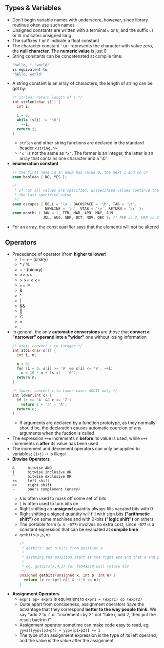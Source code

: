## Types & Variables

- Don't begin variable names with underscore, however, since library routinue often use such names
- Unsigned constants are written with a terminal `u` or `U`, and the suffix `ul` or `UL` indicates unsigned long
- The suffixes `f` or `F` indicate a float constant
- The character constant `'\0'` represents the character with value zero, the **null character**. The **numeric value** is just 0
- String constants can be concatenated at compile time:
  ```c
  "hello, " "world"
  is equivalent to
  "hello, world"
  ```
- A string constant is an array of characters, the length of string can be got by:
  ```c
  /* strlen: return length of s */
  int strlen(char s[]) {
    int i;

    i = 0;
    while (s[i] != '\0')
      ++i;
    return i;
  }
  ```
  - `strlen` and other string functions are declared in the standard header `<string.h>`
  - `'x'` is not the same as `"x"`. The former is an integer, the latter is an array that contains one character and a '\0'
- **enumeration constant**
  ```c
  // the first name in an enum has value 0, the next 1 and so on
  enum boolean { NO, YES };

  /*
   * If not all values are specified, unspecified values continue the progression from
   * the last specified value
   */
  enum escapes { BELL = '\a', BACKSPACE = '\b', TAB = '\t',
                 NEWLINE = '\n', VTAB = '\v', RETURN = '\r' };
  enum months { JAN = 1, FEB, MAR, APR, MAY, JUN
                JUL, AUG, SEP, OCT, NOV, DEC }; /* FEB is 2, MAR is 3, etc. */
  ```
- For an array, the const qualifier says that the elements will not be altered

## Operators
- Precedence of operator (from **higher to lower**)
  - ! ~ \+ \- (unary)
  - \* / % 
  - \+ \- (binary)
  - << >>
  - \> >= < <=
  - == !=
  - &
  - ^
  - |
  - &&
  - ||
  - ?:
  - =
  - ,
- In general, the only **automatic conversions** are those that **convert a "narrower" operand into a "wider"** one without losing information
  ```c
  /* atoi: convert s to integer */
  int atoi(char s[]) {
    int i, n;

    n = 0;
    for (i = 0; s[i] >= '0' && s[i] <= '9'; ++i)
      n = 10 * n + (s[i] - '0');
    return n;
  }

  /* lower: convert c to lower case; ASCII only */
  int lower(int c) {
    if (c >= 'A' && c <= 'Z')
      return c + 'a' - 'A';
    return c;
  }
  ```
  - If arguments are declared by a function prototype, as they normally should be, the declaration causes automatic coercion of any arguments when the fuction is called
- The expression `++n` increments n **before** its value is used, while `n++` increments n **after** its value has been used
- The increment and decrement operators can only be appiled to variables; `(i+j)++` is illegal
- **Bitwise Operators**
  ```
  &      bitwise AND
  |      bitwise inclusive OR
  ^      bitwise exclusive OR
  <<     left shift
  >>     right shift
  ~      one's complement (unary)
  ```
  - `&` is often used to mask off some set of bits
  - `|` is often used to turn bits on
  - Right shifting an **unsigned** quantity always fills vacated bits with 0
  - Right shifting a signed quantity will fill with sign bits **("arithmetic shift")** on some machines and with 0-bits **("logic shift")** on others
  - The portable form (`x & ~077`) involves no extra cost, since `~077` is a constant expression that can be evaluated at **compile time**
  - `getbits(x,p,n)`
    ```c
    /* 
     * getbits: get n bits from position p
     * 
     * assuming the position start at the right end and that n and p are sensible positive values
     * 
     * eg. getbits(x,4,3) for 76543210 will return 432
     */
    unsigned getbits(unsigned x, int p, int n) {
      return (x >> (p+1-n)) & ~(~0 << n);
    }
    ```
- **Assignment Operators**
  - `expr1 op= expr2` is equivalent to `expr1 = (expr1) op (expr2)`
  - Quite apart from conciseness, assignment operators have the advantage that they correspond **better to the way people think**. We say "add 2 to i" or "increment i by 2" not "take i, add 2, then put the result back in i"
  - Assignment operator sometime can make code easy to read, eg.
    `yyval[yypv[p3+p4] + yypv[p1+p2]] += 2`
  - The type of an assignment expression is the type of its left operand, and the value is the value after the assignment
